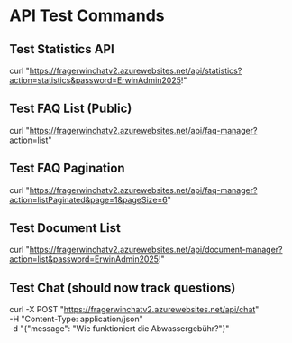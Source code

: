 # API Test Commands

## Test Statistics API
curl "https://fragerwinchatv2.azurewebsites.net/api/statistics?action=statistics&password=ErwinAdmin2025!"

## Test FAQ List (Public)
curl "https://fragerwinchatv2.azurewebsites.net/api/faq-manager?action=list"

## Test FAQ Pagination
curl "https://fragerwinchatv2.azurewebsites.net/api/faq-manager?action=listPaginated&page=1&pageSize=6"

## Test Document List
curl "https://fragerwinchatv2.azurewebsites.net/api/document-manager?action=list&password=ErwinAdmin2025!"

## Test Chat (should now track questions)
curl -X POST "https://fragerwinchatv2.azurewebsites.net/api/chat" \
  -H "Content-Type: application/json" \
  -d "{\"message\": \"Wie funktioniert die Abwassergebühr?\"}"
